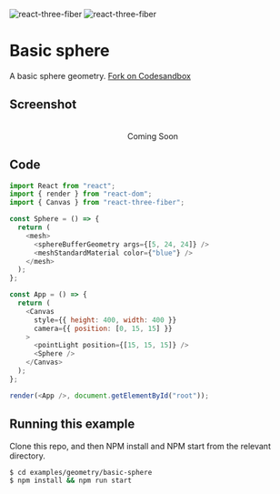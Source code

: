 ![react-three-fiber](https://img.shields.io/badge/dynamic/json?url=https://raw.githubusercontent.com/onion2k/r3f-by-example/develop/examples/geometry/basic-sphere/package.json&label=react-three-fiber&query=$.dependencies['react-three-fiber']&color=green) ![react-three-fiber](https://img.shields.io/badge/dynamic/json?url=https://raw.githubusercontent.com/onion2k/r3f-by-example/develop/examples/geometry/basic-sphere/package.json&label=three&query=$.dependencies['three']&color=green)

# Basic sphere

A basic sphere geometry. [Fork on Codesandbox](https://githubbox.com/onion2k/r3f-by-example/tree/develop/examples/geometry/basic-sphere)

## Screenshot
<div align="center">
  <br>
    Coming Soon
  <br>
</div>

## Code
```js
import React from "react";
import { render } from "react-dom";
import { Canvas } from "react-three-fiber";

const Sphere = () => {
  return (
    <mesh>
      <sphereBufferGeometry args={[5, 24, 24]} />
      <meshStandardMaterial color={"blue"} />
    </mesh>
  );
};

const App = () => {
  return (
    <Canvas
      style={{ height: 400, width: 400 }}
      camera={{ position: [0, 15, 15] }}
    >
      <pointLight position={[15, 15, 15]} />
      <Sphere />
    </Canvas>
  );
};

render(<App />, document.getElementById("root"));

```

## Running this example

Clone this repo, and then NPM install and NPM start from the relevant directory.

```bash
$ cd examples/geometry/basic-sphere
$ npm install && npm run start
```